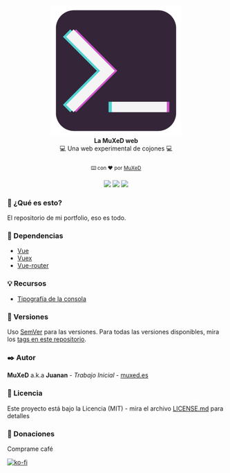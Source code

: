 <p align=center>
  <img width=300 src="./media/Logo_MuXeD.png"/>
  <br>
  <span><strong>La MuXeD web</strong><br>💻 Una web experimental de cojones 💻<br><br>
    <sub>⌨️ con ❤︎ por
      <a href="https://github.com/juananmuxed">MuXeD</a>
    </sub><br><br>
    <a href="https://muxed.es/"><img src="https://img.shields.io/website?down_message=Ca%C3%ADdo&label=Web&style=flat&up_message=En%20linea&url=https%3A%2F%2Fmuxed.es%2F"></a>
    <a href="https://github.com/juananmuxed/muxed/blob/master/LICENSE/"><img src="https://img.shields.io/github/license/juananmuxed/muxed?label=License"></a>
    <a href="https://discord.gg/UnBtckE"><img src="https://img.shields.io/discord/324463341819133953?color=purple&label=Discord&logo=discord"></a>
</p>

### 🤔 ¿Qué es esto?
El repositorio de mi portfolio, eso es todo.

### 📂 Dependencias
- [Vue](https://vuejs.org/)
- [Vuex](https://vuex.vuejs.org/)
- [Vue-router](https://router.vuejs.org/)

### 💡 Recursos
- [Tipografía de la consola](https://int10h.org/oldschool-pc-fonts/)

### 📌 Versiones
Uso [SemVer](http://semver.org/) para las versiones. Para todas las versiones disponibles, mira los [tags en este repositorio](https://github.com/juananmuxed/muxed/tags).

### ✒️ Autor

**MuXeD** a.k.a **Juanan** - *Trabajo Inicial* - [muxed.es](https://muxed.es/)

### 📄 Licencia

Este proyecto está bajo la Licencia (MIT) - mira el archivo [LICENSE.md](LICENSE.md) para detalles

### 🎁 Donaciones
Comprame café

[![ko-fi](https://www.ko-fi.com/img/githubbutton_sm.svg)](https://ko-fi.com/U7U21M2BE)
